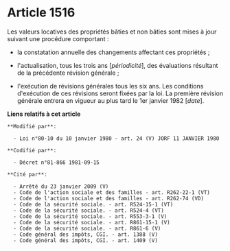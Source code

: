 # Article 1516

Les valeurs locatives des propriétés bâties et non bâties sont mises à jour suivant une procédure comportant :

- la constatation annuelle des changements affectant ces propriétés ;

- l'actualisation, tous les trois ans [*périodicité*], des évaluations résultant de la précédente révision générale ;

- l'exécution de révisions générales tous les six ans. Les conditions d'exécution de ces révisions seront fixées par la loi.
La première révision générale entrera en vigueur au plus tard le 1er janvier 1982 [*date*].

**Liens relatifs à cet article**

	**Modifié par**:

	  - Loi n°80-10 du 10 janvier 1980 - art. 24 (V) JORF 11 JANVIER 1980

	**Codifié par**:

	  - Décret n°81-866 1981-09-15

	**Cité par**:

	  - Arrêté du 23 janvier 2009 (V)
	  - Code de l'action sociale et des familles - art. R262-22-1 (VT)
	  - Code de l'action sociale et des familles - art. R262-74 (VD)
	  - Code de la sécurité sociale. - art. R524-15-1 (VT)
	  - Code de la sécurité sociale. - art. R524-4 (VT)
	  - Code de la sécurité sociale. - art. R553-3-1 (V)
	  - Code de la sécurité sociale. - art. R861-15-1 (V)
	  - Code de la sécurité sociale. - art. R861-6 (V)
	  - Code général des impôts, CGI. - art. 1388 (V)
	  - Code général des impôts, CGI. - art. 1409 (V)
